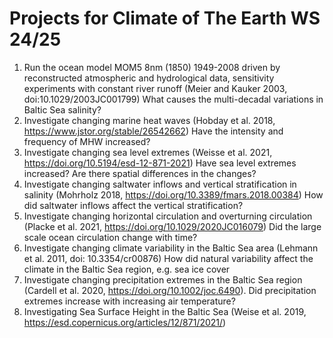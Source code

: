 # Projects for Climate of The Earth WS 24/25

1. Run the ocean model MOM5 8nm (1850) 1949-2008 driven by reconstructed atmospheric and hydrological data, sensitivity experiments with constant river runoff (Meier and Kauker 2003, doi:10.1029/2003JC001799) What causes the multi-decadal variations in Baltic Sea salinity?
2. Investigate changing marine heat waves (Hobday et al. 2018, https://www.jstor.org/stable/26542662) Have the intensity and frequency of MHW increased?   
3. Investigate changing sea level extremes (Weisse et al. 2021, https://doi.org/10.5194/esd-12-871-2021) Have sea level extremes increased? Are there spatial differences in the changes? 
4. Investigate changing saltwater inflows and vertical stratification in salinity (Mohrholz 2018, https://doi.org/10.3389/fmars.2018.00384) How did saltwater inflows affect the vertical stratification? 
5. Investigate changing horizontal circulation and overturning circulation (Placke et al. 2021, https://doi.org/10.1029/2020JC016079) Did the large scale ocean circulation change with time? 
6. Investigate changing climate variability in the Baltic Sea area (Lehmann et al. 2011, doi: 10.3354/cr00876) How did natural variability affect the climate in the Baltic Sea region, e.g. sea ice cover 
7. Investigate changing precipitation extremes in the Baltic Sea region (Cardell et al. 2020, https://doi.org/10.1002/joc.6490). Did precipitation extremes increase with increasing air temperature?
8. Investigating Sea Surface Height in the Baltic Sea (Weise et al. 2019, https://esd.copernicus.org/articles/12/871/2021/)